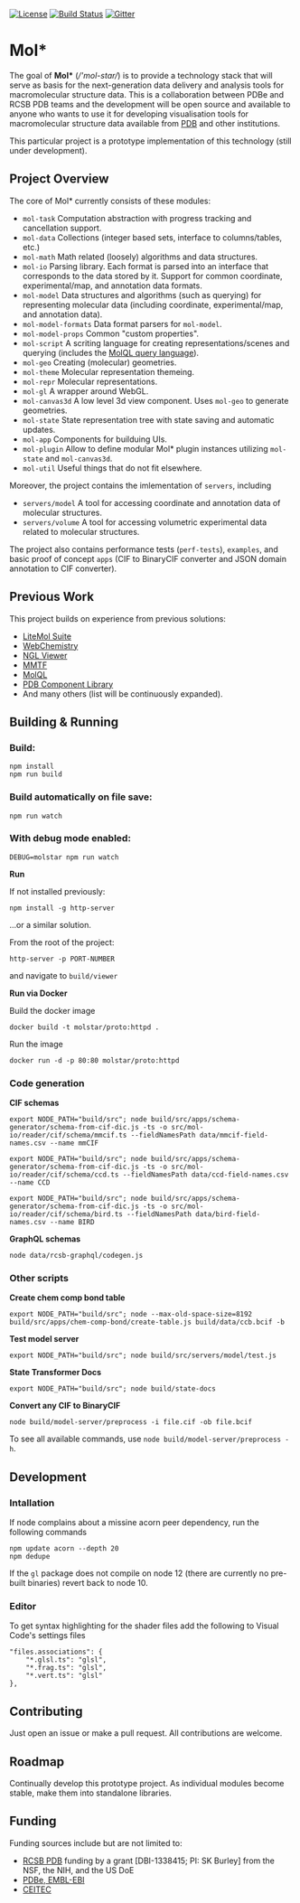 [![License](http://img.shields.io/badge/license-MIT-blue.svg?style=flat)](./LICENSE)
[![Build Status](https://travis-ci.org/molstar/molstar-proto.svg?branch=master)](https://travis-ci.org/molstar/molstar-proto)
[![Gitter](https://badges.gitter.im/molstar/Lobby.svg)](https://gitter.im/molstar/Lobby)

# Mol*

The goal of **Mol\*** (*/'mol-star/*) is to provide a technology stack that will serve as basis for the next-generation data delivery and analysis tools for macromolecular structure data. This is a collaboration between PDBe and RCSB PDB teams and the development will be open source and available to anyone who wants to use it for developing visualisation tools for macromolecular structure data available from [PDB](https://www.wwpdb.org/) and other institutions.

This particular project is a prototype implementation of this technology (still under development).

## Project Overview

The core of Mol* currently consists of these modules:

- `mol-task` Computation abstraction with progress tracking and cancellation support.
- `mol-data` Collections (integer based sets, interface to columns/tables, etc.)
- `mol-math` Math related (loosely) algorithms and data structures.
- `mol-io` Parsing library. Each format is parsed into an interface that corresponds to the data stored by it. Support for common coordinate, experimental/map, and annotation data formats.
- `mol-model` Data structures and algorithms (such as querying) for representing molecular data (including coordinate, experimental/map, and annotation data).
- `mol-model-formats` Data format parsers for `mol-model`.
- `mol-model-props` Common "custom properties".
- `mol-script` A scriting language for creating representations/scenes and querying (includes the [MolQL query language](https://molql.github.io)).
- `mol-geo` Creating (molecular) geometries.
- `mol-theme` Molecular representation themeing.
- `mol-repr` Molecular representations.
- `mol-gl` A wrapper around WebGL.
- `mol-canvas3d` A low level 3d view component. Uses `mol-geo` to generate geometries.
- `mol-state` State representation tree with state saving and automatic updates.
- `mol-app` Components for builduing UIs.
- `mol-plugin` Allow to define modular Mol* plugin instances utilizing `mol-state` and `mol-canvas3d`.
- `mol-util` Useful things that do not fit elsewhere.

Moreover, the project contains the imlementation of `servers`, including

- `servers/model` A tool for accessing coordinate and annotation data of molecular structures.
- `servers/volume` A tool for accessing volumetric experimental data related to molecular structures.

The project also contains performance tests (`perf-tests`), `examples`, and basic proof of concept `apps` (CIF to BinaryCIF converter and JSON domain annotation to CIF converter).

## Previous Work
This project builds on experience from previous solutions:
- [LiteMol Suite](https://www.litemol.org)
- [WebChemistry](https://webchem.ncbr.muni.cz)
- [NGL Viewer](http://nglviewer.org)
- [MMTF](http://mmtf.rcsb.org)
- [MolQL](http://molql.org)
- [PDB Component Library](https://www.ebi.ac.uk/pdbe/pdb-component-library/)
- And many others (list will be continuously expanded).

## Building & Running

### Build:
    npm install
    npm run build

### Build automatically on file save:
    npm run watch

### With debug mode enabled:
    DEBUG=molstar npm run watch

**Run**

If not installed previously:

    npm install -g http-server

...or a similar solution.

From the root of the project:

    http-server -p PORT-NUMBER

and navigate to `build/viewer`

**Run via Docker**

Build the docker image

    docker build -t molstar/proto:httpd .

Run the image

    docker run -d -p 80:80 molstar/proto:httpd

### Code generation
**CIF schemas**

    export NODE_PATH="build/src"; node build/src/apps/schema-generator/schema-from-cif-dic.js -ts -o src/mol-io/reader/cif/schema/mmcif.ts --fieldNamesPath data/mmcif-field-names.csv --name mmCIF

    export NODE_PATH="build/src"; node build/src/apps/schema-generator/schema-from-cif-dic.js -ts -o src/mol-io/reader/cif/schema/ccd.ts --fieldNamesPath data/ccd-field-names.csv --name CCD

    export NODE_PATH="build/src"; node build/src/apps/schema-generator/schema-from-cif-dic.js -ts -o src/mol-io/reader/cif/schema/bird.ts --fieldNamesPath data/bird-field-names.csv --name BIRD

**GraphQL schemas**

    node data/rcsb-graphql/codegen.js

### Other scripts
**Create chem comp bond table**

    export NODE_PATH="build/src"; node --max-old-space-size=8192 build/src/apps/chem-comp-bond/create-table.js build/data/ccb.bcif -b

**Test model server**

    export NODE_PATH="build/src"; node build/src/servers/model/test.js

**State Transformer Docs**

    export NODE_PATH="build/src"; node build/state-docs

**Convert any CIF to BinaryCIF**

    node build/model-server/preprocess -i file.cif -ob file.bcif

To see all available commands, use ``node build/model-server/preprocess -h``.

## Development

### Intallation

If node complains about a missine acorn peer dependency, run the following commands

    npm update acorn --depth 20
    npm dedupe

If the `gl` package does not compile on node 12 (there are currently no pre-built binaries) revert back to node 10.

### Editor

To get syntax highlighting for the shader files add the following to Visual Code's settings files

    "files.associations": {
        "*.glsl.ts": "glsl",
        "*.frag.ts": "glsl",
        "*.vert.ts": "glsl"
    },

## Contributing
Just open an issue or make a pull request. All contributions are welcome.

## Roadmap
Continually develop this prototype project. As individual modules become stable, make them into standalone libraries.

## Funding
Funding sources include but are not limited to:
* [RCSB PDB](https://www.rcsb.org) funding by a grant [DBI-1338415; PI: SK Burley] from the NSF, the NIH, and the US DoE
* [PDBe, EMBL-EBI](https://pdbe.org)
* [CEITEC](https://www.ceitec.eu/)